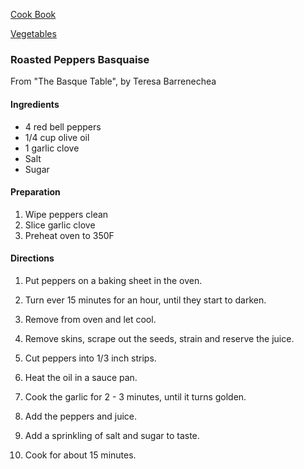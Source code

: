 [Cook Book]()  

[Vegetables]()  

### Roasted Peppers Basquaise   
From "The Basque Table", by Teresa Barrenechea 

#### Ingredients 

* 4 red bell peppers  
* 1/4 cup olive oil  
* 1 garlic clove  
* Salt  
* Sugar  

#### Preparation  

1. Wipe peppers clean 
2. Slice garlic clove 
3. Preheat oven to 350F 

#### Directions 

1. Put peppers on a baking sheet in the oven.  

2. Turn ever 15 minutes for an hour, until they start to darken.  

3. Remove from oven and let cool.

4. Remove skins, scrape out the seeds, strain and reserve the juice.  

5. Cut peppers into 1/3 inch strips.   

6. Heat the oil in a sauce pan. 

7. Cook the garlic for 2 - 3 minutes, until it turns golden.   

8. Add the peppers and juice.   

9. Add a sprinkling of salt and sugar to taste.   

10. Cook for about 15 minutes. 

